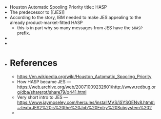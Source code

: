 - Houston Automatic Spooling Priority
  title:: HASP
- The predecessor to [[JES]]
- According to the story, IBM needed to make JES appealing to the already product-market-fitted HASP
	- this is in part why so many messages from JES have the `$HASP` prefix.
-
-
- # References
	- https://en.wikipedia.org/wiki/Houston_Automatic_Spooling_Priority
	- How HASP became JES — https://web.archive.org/web/20071009232601/http://www.redbug.org/dba/sharerpt/share79/o441.html
	- Very short intro to JES — https://www.jaymoseley.com/hercules/installMVS/iSYSGENv8.htm#:~:text=JES2%20is%20the%20Job%20Entry%20Subsystem%202
	-
